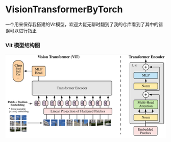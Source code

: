 # VisionTransformerByTorch
一个用来保存我搭建的Vit模型，欢迎大佬无聊时翻到了我的仓库看到了其中的错误可以进行指正
### Vit 模型结构图
![Screenshot of a comment on a GitHub issue showing an image, added in the Markdown, of an Octocat smiling and raising a tentacle.](https://github.com/handsomeman118/VisionTransformerByTorch/blob/main/VitStructGraph.png)
